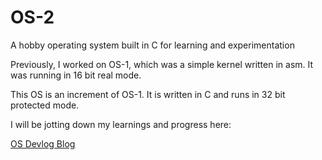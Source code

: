 # OS-2
A hobby operating system built in C for learning and experimentation 


Previously, I worked on OS-1, which was a simple kernel written in asm. It was running in 16 bit real mode.

This OS is an increment of OS-1. It is written in C and runs in 32 bit protected mode.

I will be jotting down my learnings and progress here:

[OS Devlog Blog](https://saiyashwanth.tech/osdevlogs/root)
